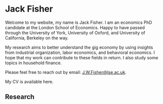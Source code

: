 # Jack Fisher

Welcome to my website, my name is Jack Fisher. I am an economics PhD candidate at the London School of Economics. Happy to have passed through the University of York, University of Oxford, and University of California, Berkeley on the way.

My research aims to better understand the gig economy by using insights from industrial organization, labor economics, and behavioral economics. I hope that my work can contribute to these fields in return. I also study some topics in household finance.

Please feel free to reach out by email: J.W.Fisher@lse.ac.uk.

My CV is available here.

## Research


